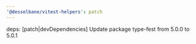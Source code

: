 ```yaml
---
'@desselbane/vitest-helpers': patch
---
```


deps: [patch|devDependencies] Update package type-fest from 5.0.0 to 5.0.1
